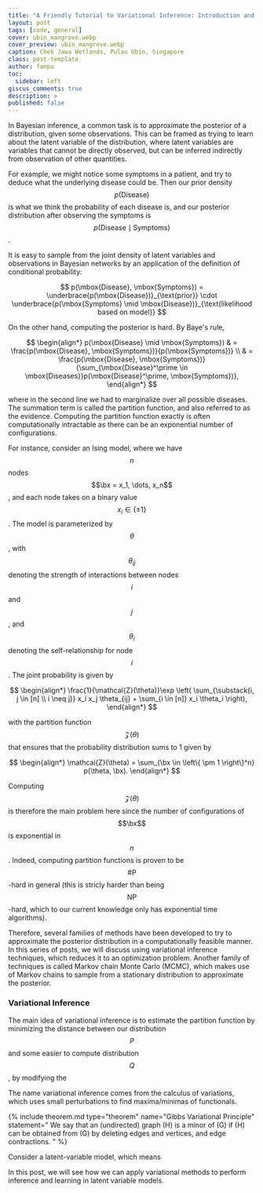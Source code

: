 ```yaml
---
title: "A Friendly Tutorial to Variational Inference: Introduction and "
layout: post
tags: [code, general]
cover: ubin_mangrove.webp
cover_preview: ubin_mangrove.webp
caption: Chek Jawa Wetlands, Pulau Ubin, Singapore
class: post-template
author: fanpu
toc:
  sidebar: left
giscus_comments: true
description: >
published: false
---
```


In Bayesian inference, a common task is to approximate the posterior of a
distribution, given some observations. This can be framed as trying to learn
about the latent variable of the distribution, where latent variables are
variables that cannot be directly observed, but can be inferred indirectly from
observation of other quantities. 

For example, we might notice some symptoms in a patient, and try to deduce what
the underlying disease could be. Then our prior density $$p(\mbox{Disease})$$
is what we think the probability of each disease is, and our posterior
distribution after observing the symptoms is $$p(\mbox{Disease} \mid
\mbox{Symptoms})$$. 

It is easy to sample from the joint density of latent variables and observations in Bayesian networks
by an application of the definition of conditional probability:

$$ p(\mbox{Disease}, \mbox{Symptoms}) = \underbrace{p(\mbox{Disease})}_{\text{prior}} \cdot \underbrace{p(\mbox{Symptoms} \mid \mbox{Disease})}_{\text{likelihood based on model}} $$

On the other hand, computing the posterior is hard. By Baye's rule,

$$
\begin{align*}
    p(\mbox{Disease} \mid \mbox{Symptoms})
     & = \frac{p(\mbox{Disease}, \mbox{Symptoms})}{p(\mbox{Symptoms})} \\
     & = \frac{p(\mbox{Disease}, \mbox{Symptoms})}{\sum_{\mbox{Disease}^\prime \in \mbox{Diseases}}p(\mbox{Disease}^\prime, \mbox{Symptoms})},
\end{align*}
$$

where in the second line we had to marginalize over all possible diseases. The summation
term is called the partition function, and also referred to as the evidence. Computing
the partition function exactly is often computationally intractable as there can be an
exponential number of configurations. 

For instance, consider an Ising model, where we have $$n$$ nodes $$\bx = x_1, \dots,
x_n$$, and each node takes on a binary value $$x_i \in \left\{ \pm 1
\right\}$$. The model is parameterized by $$\theta$$, with $$\theta_{ij}$$
denoting the strength of interactions between nodes $$i$$ and $$j$$,
and $$\theta_i$$ denoting the self-relationship for node $$i$$. The
joint probability is given by

$$
\begin{align*}
    \frac{1}{\mathcal{Z}(\theta)}\exp \left( \sum_{\substack{i, j \in [n] \\ i \neq j}} x_i x_j \theta_{ij} + \sum_{i \in [n]} x_i \theta_i \right),
\end{align*}
$$

with the partition function $$\mathcal{Z}(\theta)$$ that ensures that the probability
distribution sums to 1 given by 

$$
\begin{align*}
    \mathcal{Z}(\theta) = \sum_{\bx \in \left\{ \pm 1 \right\}^n} p(\theta, \bx).
\end{align*}
$$

Computing $$\mathcal{Z}(\theta)$$ is therefore the main problem here since 
the number of configurations of $$\bx$$ is exponential in $$n$$.
Indeed, computing partition functions is proven to be
$$\#\mathsf{P}$$-hard in general (this is stricly harder than being $$\mathsf{NP}$$-hard, which to our
current knowledge only has exponential time algorithms).

Therefore, several families of methods have been developed to try to approximate
the posterior distribution in a computationally feasible manner. In this series
of posts, we will discuss using variational inference techniques, which reduces
it to an optimization problem. Another family of techniques
is called Markov chain Monte Carlo (MCMC), which makes use of Markov chains to
sample from a stationary distribution to approximate the posterior.

### Variational Inference
The main idea of variational inference is to estimate the partition function
by minimizing the distance between our distribution $$P$$
and some easier to compute distribution $$Q$$, by modifying the 

The name variational inference comes from the calculus of variations, which uses
small perturbations to find maxima/minimas of functionals.

{% include theorem.md 
  type="theorem"
  name="Gibbs Variational Principle"
  statement="
    We say that an (undirected) graph \(H\) is a minor of \(G\) if \(H\) can be
    obtained from \(G\) by deleting edges and vertices, and edge contractions.
  "
%}






Consider a latent-variable model, which means 

In this post, we will see how we can apply variational methods to perform inference
and learning in latent variable models.